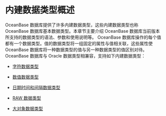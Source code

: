 内建数据类型概述 
=============================

OceanBase 数据库提供了许多内建数据类型，这些内建数据类型也称 OceanBase 数据库基本数据类型。本章节主要介绍 OceanBase 数据库当前版本所支持的数据类型的语法、参数和使用说明等。
OceanBase 数据库操作的每个值都有一个数据类型。值的数据类型将一组固定的属性与值相关联，这些属性使 OceanBase 数据库将一种数据类型的值与另一种数据类型的值区别对待。
OceanBase 数据库与 Oracle 数据类型相兼容，支持如下内建数据类型：

* [字符数据类型](2.character-data-type/1.overview-of-character-data-types.md)

  

* [数值数据类型](3.numeric-data-type/1.overview-of-numeric-data-types.md)

  

* [日期时间和间隔数据类型](4.date-time-and-interval-data-types/1.overview-of-date-time-and-interval-data-types.md)

  

* [RAW 数据类型](../1.built-in-data-types/5.raw-data-type.md)

  

* [大对象数据类型](6.large-object-data-type/1.data-types-of-large-objects.md)

  








